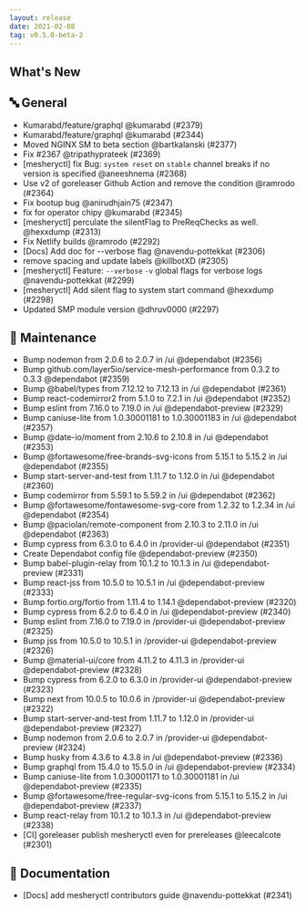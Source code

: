 ```yaml
---
layout: release
date: 2021-02-08
tag: v0.5.0-beta-2
---
```


## What's New

## 🔤 General

- Kumarabd/feature/graphql @kumarabd (#2379)
- Kumarabd/feature/graphql @kumarabd (#2344)
- Moved NGINX SM to beta section @bartkalanski (#2377)
- Fix #2367 @tripathyprateek (#2369)
- [mesheryctl] fix Bug: `system reset` on `stable` channel breaks if no version is specified @aneeshnema (#2368)
- Use v2 of goreleaser Github Action and remove the condition @ramrodo (#2364)
- Fix bootup bug @anirudhjain75 (#2347)
- fix for operator chipy @kumarabd (#2345)
- [mesheryctl] perculate the silentFlag to PreReqChecks as well. @hexxdump (#2313)
- Fix Netlify builds @ramrodo (#2292)
- [Docs] Add doc for --verbose flag @navendu-pottekkat (#2306)
- remove spacing and update labels @killbotXD (#2305)
- [mesheryctl] Feature: `--verbose` `-v` global flags for verbose logs @navendu-pottekkat (#2299)
- [mesheryctl] Add silent flag to system start command @hexxdump (#2298)
- Updated SMP module version @dhruv0000 (#2297)

## 🧰 Maintenance

- Bump nodemon from 2.0.6 to 2.0.7 in /ui @dependabot (#2356)
- Bump github.com/layer5io/service-mesh-performance from 0.3.2 to 0.3.3 @dependabot (#2359)
- Bump @babel/types from 7.12.12 to 7.12.13 in /ui @dependabot (#2361)
- Bump react-codemirror2 from 5.1.0 to 7.2.1 in /ui @dependabot (#2352)
- Bump eslint from 7.16.0 to 7.19.0 in /ui @dependabot-preview (#2329)
- Bump caniuse-lite from 1.0.30001181 to 1.0.30001183 in /ui @dependabot (#2357)
- Bump @date-io/moment from 2.10.6 to 2.10.8 in /ui @dependabot (#2353)
- Bump @fortawesome/free-brands-svg-icons from 5.15.1 to 5.15.2 in /ui @dependabot (#2355)
- Bump start-server-and-test from 1.11.7 to 1.12.0 in /ui @dependabot (#2360)
- Bump codemirror from 5.59.1 to 5.59.2 in /ui @dependabot (#2362)
- Bump @fortawesome/fontawesome-svg-core from 1.2.32 to 1.2.34 in /ui @dependabot (#2354)
- Bump @paciolan/remote-component from 2.10.3 to 2.11.0 in /ui @dependabot (#2363)
- Bump cypress from 6.3.0 to 6.4.0 in /provider-ui @dependabot (#2351)
- Create Dependabot config file @dependabot-preview (#2350)
- Bump babel-plugin-relay from 10.1.2 to 10.1.3 in /ui @dependabot-preview (#2331)
- Bump react-jss from 10.5.0 to 10.5.1 in /ui @dependabot-preview (#2333)
- Bump fortio.org/fortio from 1.11.4 to 1.14.1 @dependabot-preview (#2320)
- Bump cypress from 6.2.0 to 6.4.0 in /ui @dependabot-preview (#2340)
- Bump eslint from 7.16.0 to 7.19.0 in /provider-ui @dependabot-preview (#2325)
- Bump jss from 10.5.0 to 10.5.1 in /provider-ui @dependabot-preview (#2326)
- Bump @material-ui/core from 4.11.2 to 4.11.3 in /provider-ui @dependabot-preview (#2328)
- Bump cypress from 6.2.0 to 6.3.0 in /provider-ui @dependabot-preview (#2323)
- Bump next from 10.0.5 to 10.0.6 in /provider-ui @dependabot-preview (#2322)
- Bump start-server-and-test from 1.11.7 to 1.12.0 in /provider-ui @dependabot-preview (#2327)
- Bump nodemon from 2.0.6 to 2.0.7 in /provider-ui @dependabot-preview (#2324)
- Bump husky from 4.3.6 to 4.3.8 in /ui @dependabot-preview (#2336)
- Bump graphql from 15.4.0 to 15.5.0 in /ui @dependabot-preview (#2334)
- Bump caniuse-lite from 1.0.30001171 to 1.0.30001181 in /ui @dependabot-preview (#2335)
- Bump @fortawesome/free-regular-svg-icons from 5.15.1 to 5.15.2 in /ui @dependabot-preview (#2337)
- Bump react-relay from 10.1.2 to 10.1.3 in /ui @dependabot-preview (#2338)
- [CI] goreleaser publish mesheryctl even for prereleases @leecalcote (#2301)

## 📖 Documentation

- [Docs] add mesheryctl contributors guide @navendu-pottekkat (#2341)
